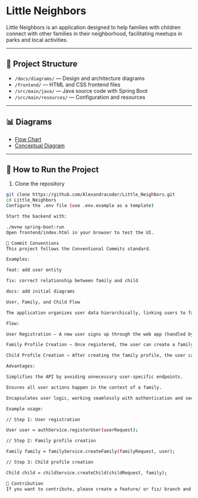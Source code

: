 # Little Neighbors

Little Neighbors is an application designed to help families with children connect with other families in their neighborhood, facilitating meetups in parks and local activities.

---

## 📁 Project Structure

- `/docs/diagrams/` — Design and architecture diagrams  
- `/frontend/` — HTML and CSS frontend files  
- `/src/main/java/` — Java source code with Spring Boot  
- `/src/main/resources/` — Configuration and resources  

---

## 📊 Diagrams

- [Flow Chart](docs/diagrams/FlowChartLittles.drawio.png)  
- [Conceptual Diagram](docs/diagrams/littleconceptualultimo.png)  

---

## 🚀 How to Run the Project

1. Clone the repository  
```bash
git clone https://github.com/Alexandracoder/Little_Neighbors.git
cd Little_Neighbors
Configure the .env file (use .env.example as a template)

Start the backend with:

./mvnw spring-boot:run
Open frontend/index.html in your browser to test the UI.

📝 Commit Conventions
This project follows the Conventional Commits standard.

Examples:

feat: add user entity

fix: correct relationship between family and child

docs: add initial diagrams

User, Family, and Child Flow

The application organizes user data hierarchically, linking users to families and children. The UserService is internal and does not expose its own controller, keeping user management within meaningful contexts.

Flow:

User Registration – A new user signs up through the web app (handled by the authentication module).

Family Profile Creation – Once registered, the user can create a family profile.

Child Profile Creation – After creating the family profile, the user can add one or more child profiles, specifying name, age, gender, and interests.

Advantages:

Simplifies the API by avoiding unnecessary user-specific endpoints.

Ensures all user actions happen in the context of a family.

Encapsulates user logic, working seamlessly with authentication and security modules.

Example usage:

// Step 1: User registration

User user = authService.registerUser(userRequest);

// Step 2: Family profile creation

Family family = familyService.createFamily(familyRequest, user);

// Step 3: Child profile creation

Child child = childService.createChild(childRequest, family);

🤝 Contribution
If you want to contribute, please create a feature/ or fix/ branch and open a Pull Request.

